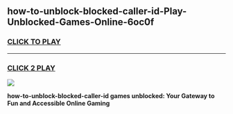 
## how-to-unblock-blocked-caller-id-Play-Unblocked-Games-Online-6oc0f
<h3>
<a href="https://premium76.site?title=how-to-unblock-blocked-caller-id&ref=25A">CLICK TO PLAY</a></h3>
<hr>

<h3>
<a href="https://premium76.site?title=how-to-unblock-blocked-caller-id&ref=25A">CLICK 2 PLAY</a>
  
</h3>

<a href="https://premium76.site?title=how-to-unblock-blocked-caller-id&ref=25A"><img src="https://clearcache.store/games.png"></a>


**how-to-unblock-blocked-caller-id games unblocked: Your Gateway to Fun and Accessible Online Gaming**
